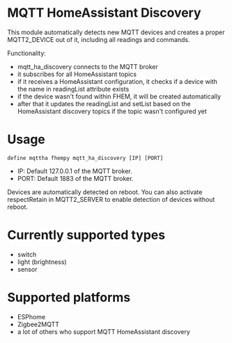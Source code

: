 
# MQTT HomeAssistant Discovery
This module automatically detects new MQTT devices and creates a proper MQTT2_DEVICE out of it, including all readings and commands.

Functionality:
 - mqtt_ha_discovery connects to the MQTT broker
 - it subscribes for all HomeAssistant topics
 - if it receives a HomeAssistant configuration, it checks if a device with the name in readingList attribute exists
 - if the device wasn't found within FHEM, it will be created automatically
 - after that it updates the readingList and setList based on the HomeAssistant discovery topics if the topic wasn't configured yet

# Usage
```
define mqttha fhempy mqtt_ha_discovery [IP] [PORT]
```

 - IP: Default 127.0.0.1 of the MQTT broker.
 - PORT: Default 1883 of the MQTT broker.

Devices are automatically detected on reboot. You can also activate respectRetain in MQTT2_SERVER to enable detection of devices without reboot.

# Currently supported types
 - switch
 - light (brightness)
 - sensor

# Supported platforms
 - ESPhome
 - Zigbee2MQTT
 - a lot of others who support MQTT HomeAssistant discovery
